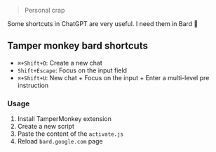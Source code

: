 > Personal crap

Some shortcuts in ChatGPT are very useful. I need them in Bard 🙂

## Tamper monkey bard shortcuts
- `⌘+Shift+O`: Create a new chat
- `Shift+Escape`: Focus on the input field
- `⌘+Shift+U`: New chat + Focus on the input + Enter a multi-level pre instruction

### Usage
1. Install TamperMonkey extension
2. Create a new script
3. Paste the content of the `activate.js`
4. Reload `bard.google.com` page
